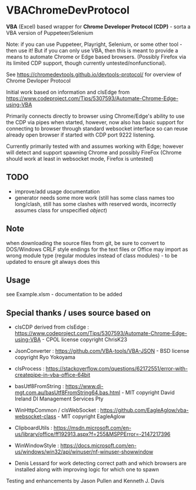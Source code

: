 # VBAChromeDevProtocol
**VBA** (Excel) based wrapper for **Chrome Developer Protocol (CDP)** - sorta a VBA version of Puppeteer/Selenium

Note: if you can use Puppeteer, Playright, Selenium, or some other tool - then use it!
But if you can only use VBA, then this is meant to provide a means to automate Chrome or Edge based browsers.  (Possibly Firefox via its limited CDP support, though currently untested/nonfunctional). 

See https://chromedevtools.github.io/devtools-protocol/ for overview of Chrome Devloper Protocol

Initial work based on information and clsEdge from https://www.codeproject.com/Tips/5307593/Automate-Chrome-Edge-using-VBA

Primarily connects directly to browser using Chrome/Edge's ability to use the CDP via pipes when started, however, now also has basic support for connecting to browser through standard websocket interface so can reuse already open browser if started with CDP port 9222 listening.

Currently primarily tested with and assumes working with Edge; however will detect and support spawning Chrome and possibly FireFox (Chrome should work at least in websocket mode, Firefox is untested) 

## TODO
- improve/add usage documentation
- generator needs some more work (still has some class names too long/clash, still has some clashes with reserved words, incorrectly assumes class for unspecified _object_)

## Note
when downloading the source files from git, be sure to convert to DOS/Windows CRLF style endings for the text files or Office may import as wrong module type (regular modules instead of class modules) - to be updated to ensure git always does this

## Usage
see Example.xlsm - documentation to be added

## Special thanks / uses source based on 

- clsCDP derived from clsEdge : https://www.codeproject.com/Tips/5307593/Automate-Chrome-Edge-using-VBA - CPOL license copyright ChrisK23
- JsonConverter : https://github.com/VBA-tools/VBA-JSON - BSD license copyright Ryo Yokoyama
- clsProcess : https://stackoverflow.com/questions/62172551/error-with-createpipe-in-vba-office-64bit
- basUtf8FromString : https://www.di-mgt.com.au/basUtf8FromString64.bas.html - MIT copyright David Ireland DI Management Services Pty
- WinHttpCommon / clsWebSocket : https://github.com/EagleAglow/vba-websocket-class - MIT copyright EagleAglow
- ClipboardUtils : https://msdn.microsoft.com/en-us/library/office/ff192913.aspx?f=255&MSPPError=-2147217396
- WinWindowStyle : https://docs.microsoft.com/en-us/windows/win32/api/winuser/nf-winuser-showwindow

- Denis Lessard for work detecting correct path and which browsers are installed along with improving logic for which one to spawn

Testing and enhancements by Jason Pullen and Kenneth J. Davis
